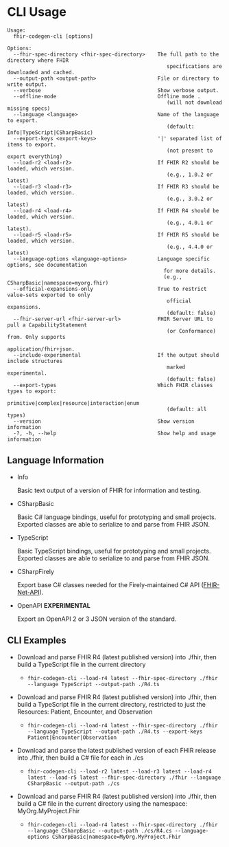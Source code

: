 # CLI Usage

```dos
Usage:
  fhir-codegen-cli [options]

Options:
  --fhir-spec-directory <fhir-spec-directory>    The full path to the directory where FHIR 
                                                    specifications are downloaded and cached.
  --output-path <output-path>                    File or directory to write output.
  --verbose                                      Show verbose output.
  --offline-mode                                 Offline mode .
                                                    (will not download missing specs)
  --language <language>                          Name of the language to export.
                                                    (default: Info|TypeScript|CSharpBasic)
  --export-keys <export-keys>                    '|' separated list of items to export.
                                                    (not present to export everything)
  --load-r2 <load-r2>                            If FHIR R2 should be loaded, which version.
                                                    (e.g., 1.0.2 or latest)
  --load-r3 <load-r3>                            If FHIR R3 should be loaded, which version.
                                                    (e.g., 3.0.2 or latest)
  --load-r4 <load-r4>                            If FHIR R4 should be loaded, which version.
                                                    (e.g., 4.0.1 or latest).
  --load-r5 <load-r5>                            If FHIR R5 should be loaded, which version.
                                                    (e.g., 4.4.0 or latest)
  --language-options <language-options>          Language specific options, see documentation
                                                   for more details.
                                                   (e.g., CSharpBasic|namespace=myorg.fhir)
  --official-expansions-only                     True to restrict value-sets exported to only
                                                    official expansions.
                                                    (default: false)
  --fhir-server-url <fhir-server-url>            FHIR Server URL to pull a CapabilityStatement
                                                    (or Conformance) from. Only supports
                                                    application/fhir+json.
  --include-experimental                         If the output should include structures
                                                    marked experimental.
                                                    (default: false)
  --export-types                                 Which FHIR classes types to export:
                                                    primitive|complex|resource|interaction|enum
                                                    (default: all types)
  --version                                      Show version information
  -?, -h, --help                                 Show help and usage information
  ```

## Language Information

  * Info
    
    Basic text output of a version of FHIR for information and testing.

  * CSharpBasic

    Basic C# language bindings, useful for prototyping and small projects.  Exported classes are able to serialize to and parse from FHIR JSON.

  * TypeScript

    Basic TypeScript bindings, useful for prototyping and small projects.  Exported classes are able to serialize to and parse from FHIR JSON.

  * CSharpFirely

    Export base C# classes needed for the Firely-maintained C# API ([FHIR-Net-API](https://github.com/FirelyTeam/fhir-net-api/)).

  * OpenAPI **EXPERIMENTAL**

    Export an OpenAPI 2 or 3 JSON version of the standard.


## CLI Examples

* Download and parse FHIR R4 (latest published version) into ./fhir, then build a TypeScript file in the current directory
  * `fhir-codegen-cli --load-r4 latest --fhir-spec-directory ./fhir --language TypeScript --output-path ./R4.ts`

* Download and parse FHIR R4 (latest published version) into ./fhir, then build a TypeScript file in the current directory, restricted to just the Resources: Patient, Encounter, and Observation
  * `fhir-codegen-cli --load-r4 latest --fhir-spec-directory ./fhir --language TypeScript --output-path ./R4.ts --export-keys Patient|Encounter|Observation`

* Download and parse the latest published version of each FHIR release into ./fhir, then build a C# file for each in ./cs
  * `fhir-codegen-cli --load-r2 latest --load-r3 latest --load-r4 latest --load-r5 latest --fhir-spec-directory ./fhir --language CSharpBasic --output-path ./cs`

* Download and parse FHIR R4 (latest published version) into ./fhir, then build a C# file in the current directory using the namespace: MyOrg.MyProject.Fhir
  * `fhir-codegen-cli --load-r4 latest --fhir-spec-directory ./fhir --language CSharpBasic --output-path ./cs/R4.cs --language-options CSharpBasic|namespace=MyOrg.MyProject.Fhir`
